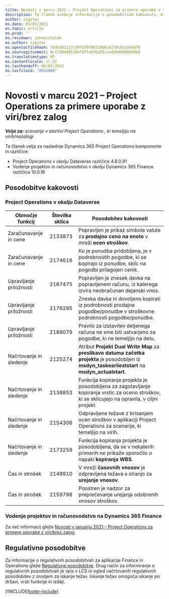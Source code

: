 ```yaml
---
title: Novosti v marcu 2021 – Project Operations za primere uporabe z viri/brez zalog
description: Ta članek vsebuje informacije o posodobitvah kakovosti, ki so na voljo v izdaji Project Operations marca 2021 za scenarije, ki temeljijo na virih/brez zalog.
author: sigitac
ms.date: 03/03/2021
ms.topic: article
ms.prod: ''
ms.reviewer: johnmichalak
ms.author: sigitac
ms.openlocfilehash: fbdcb01117c39f879f80319b01d278c91a56e8f6
ms.sourcegitcommit: 6cfc50d89528df977a8f6a55c1ad39d99800d9b4
ms.translationtype: MT
ms.contentlocale: sl-SI
ms.lasthandoff: 06/03/2022
ms.locfileid: "8932960"
---
```

# <a name="whats-new-march-2021---project-operations-for-resourcenon-stocked-based-scenarios"></a>Novosti v marcu 2021 – Project Operations za primere uporabe z viri/brez zalog

_**Velja za:** scenarije v storitvi Project Operations , ki temeljijo na virih/nezalogi_

Ta članek velja za naslednje Dynamics 365 Project Operations komponente in različice:

- Project Operations v okolju Dataverse različice 4.8.0.91 
- Vodenje projektov in računovodstvo v okolju Dynamics 365 Finance različica 10.0.16 

## <a name="quality-updates"></a>Posodobitve kakovosti

### <a name="project-operations-on-dataverse"></a>Project Operations v okolju Dataverse


| **Območje funkcij** | **Številka sklica** | **Posodobitev kakovosti** |
| --- | --- | --- |
| Zaračunavanje in cene | 2133873 | Popravljen je prikaz simbola valute za **prodajno ceno na enoto** v mreži **ocen stroškov**. |
| Zaračunavanje in cene | 2174616 | Ko je ponudba pridobljena, je v podrobnostih pogodbe, ki se kopirajo iz ponudbe, sklic na pogodbi prilagojen cenik. |
| Upravljanje priložnosti | 2167475 | Popravljen je znesek davka na popravljenem računu, iz katerega izvira neobračunan dejanski vnos. |
| Upravljanje priložnosti | 2176285 | Zneska davka ni dovoljeno kopirati iz podrobnosti prodajne pogodbe/ponudbe v stroškovne podrobnosti  pogodbe/ponudbe. |
| Upravljanje priložnosti | 2188079 | Pravilo za izstavitev deljenega računa ne sme biti ustvarjeno za pogodbe, ki ne temeljijo na delu. |
| Načrtovanje in sledenje | 2125274 | Atribut **Projekt Dual Write Map** za **preslikavo datuma začetka projekta** je posodobljen iz **msdyn\_taskearlieststart** na **msdyn\_actualstart**. |
| Načrtovanje in sledenje | 2138853 | Funkcija kopiranja projekta je posodobljena za zagotavljanje kopiranja vrstic za oceno stroškov, ki se sklicujejo na opravila, v ciljni projekt. |
| Načrtovanje in sledenje | 2154306 | Odpravljene težave z brisanjem ocen stroškov v aplikaciji Project Operations za scenarije, ki temeljijo na virih. |
| Načrtovanje in sledenje | 2173259 | Funkcija kopiranja projekta je posodobljena, da se v nekaterih primerih ne prikaže sporočilo o napaki **kopiranja WBS**. |
| Čas in strošek | 2148910 | V mreži **časovnih vnosov** je odpravljena težava s stranjo za **urejanje vnosov**. |
| Čas in strošek | 2159798 | Poostren je nadzor za preprečevanje urejanja odobrenih vnosov stroškov. |

### <a name="project-management-and-accounting-on-dynamics-365-finance"></a>Vodenje projektov in računovodstvo na Dynamics 365 Finance

Za več informacij glejte [Novosti v januarju 2021 – Project Operations za primere uporabe z viri/brez zalog](whats-new-jan-2021-resource-based.md).

## <a name="regulatory-updates"></a>Regulativne posodobitve

Za informacije o regulativnih posodobitvah za aplikacije Finance in Operations glejte [Regulativne posodobitve](/dynamics365/finance/localizations/regulatory-updates). Drug način za informiranje o regulativnih posodobitvah je vpis v LCS in ogled načrtovanih regulativnih posodobitev z orodjem za iskanje težav. Iskanje težav omogoča iskanje po državi, vrsti funkcije in izdaji.


[!INCLUDE[footer-include](../includes/footer-banner.md)]